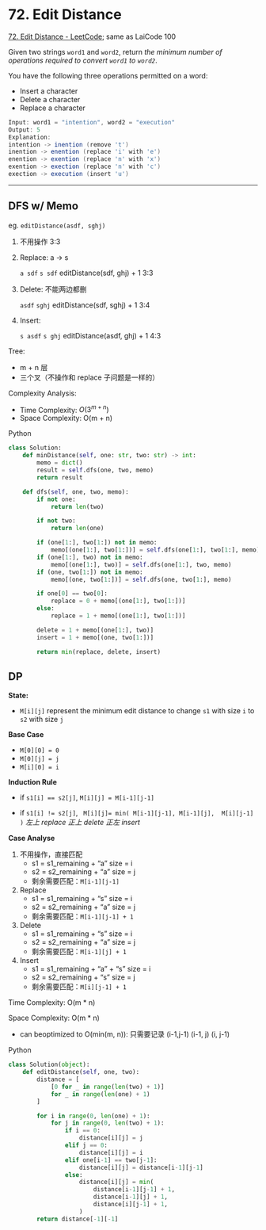 # 72. Edit Distance

[72. Edit Distance - LeetCode](https://leetcode.com/problems/edit-distance/); same as LaiCode 100

Given two strings `word1` and `word2`, return *the minimum number of operations required to convert `word1` to `word2`*.

You have the following three operations permitted on a word:

- Insert a character
- Delete a character
- Replace a character

```java
Input: word1 = "intention", word2 = "execution"
Output: 5
Explanation: 
intention -> inention (remove 't')
inention -> enention (replace 'i' with 'e')
enention -> exention (replace 'n' with 'x')
exention -> exection (replace 'n' with 'c')
exection -> execution (insert 'u')
```

------

## DFS w/ Memo

eg. `editDistance(asdf, sghj)`

1. 不用操作                                                               3:3

2. Replace: a → s

   `a sdf`  `s sdf`   editDistance(sdf, ghj) + 1                3:3

3. Delete: 不能两边都删

   `asdf`  `sghj`      editDistance(sdf, sghj) + 1               3:4

4. Insert:

   `s asdf` `s ghj`  editDistance(asdf, ghj) + 1               4:3

Tree:

- m + n 层
- 三个叉（不操作和 replace 子问题是一样的）

Complexity Analysis:

- Time Complexity: $O(3 ^{m+n})$
- Space Complexity: O(m + n)

Python

```python
class Solution:
    def minDistance(self, one: str, two: str) -> int:
        memo = dict()
        result = self.dfs(one, two, memo)
        return result

    def dfs(self, one, two, memo):
        if not one:
            return len(two)

        if not two:
            return len(one)

        if (one[1:], two[1:]) not in memo:
            memo[(one[1:], two[1:])] = self.dfs(one[1:], two[1:], memo)
        if (one[1:], two) not in memo:
            memo[(one[1:], two)] = self.dfs(one[1:], two, memo)
        if (one, two[1:]) not in memo:
            memo[(one, two[1:])] = self.dfs(one, two[1:], memo)

        if one[0] == two[0]:
            replace = 0 + memo[(one[1:], two[1:])]
        else:
            replace = 1 + memo[(one[1:], two[1:])]

        delete = 1 + memo[(one[1:], two)]
        insert = 1 + memo[(one, two[1:])]

        return min(replace, delete, insert)
```

## DP

**State:**

- `M[i][j]` represent the minimum edit distance to change `s1` with size `i` to `s2` with size `j`

**Base Case**

- `M[0][0] = 0`
- `M[0][j] = j`
- `M[i][0] = i`

**Induction Rule**

- if `s1[i] == s2[j]`,  `M[i][j] = M[i-1][j-1]`

- if `s1[i] != s2[j]`, ` M[i][j]= min( M[i-1][j-1], M[i-1][j],  M[i][j-1] )`
                                                                                              *左上 replace     正上 delete     正左 insert* 

**Case Analyse**

1. 不用操作，直接匹配
   - s1 = s1_remaining + “a”       size = i
   - s2 = s2_remaining + “a”    size = j
   - 剩余需要匹配：`M[i-1][j-1]`
2. Replace
   - s1 = s1_remaining + “s”       size = i
   - s2 = s2_remaining + “a”     size = j
   - 剩余需要匹配：`M[i-1][j-1] + 1`
3. Delete
   - s1 = s1_remaining + “s”       size = i
   - s2 = s2_remaining + “a”     size = j
   - 剩余需要匹配：`M[i-1][j] + 1`
4. Insert
   - s1 = s1_remaining + “a” + “s”       size = i
   - s2 = s2_remaining +          “s”       size = j
   - 剩余需要匹配：`M[i][j-1] + 1`

Time Complexity: O(m * n)

Space Complexity: O(m * n)

- can beoptimized to O(min(m, n)): 只需要记录 (i-1,j-1) (i-1, j) (i, j-1)

Python

```python
class Solution(object):
    def editDistance(self, one, two):
        distance = [
            [0 for _ in range(len(two) + 1)]
            for _ in range(len(one) + 1)
        ]

        for i in range(0, len(one) + 1):
            for j in range(0, len(two) + 1):
                if i == 0:
                    distance[i][j] = j
                elif j == 0:
                    distance[i][j] = i
                elif one[i-1] == two[j-1]:
                    distance[i][j] = distance[i-1][j-1]
                else:
                    distance[i][j] = min(
                        distance[i-1][j-1] + 1,
                        distance[i-1][j] + 1,
                        distance[i][j-1] + 1,
                    )
        return distance[-1][-1]
```